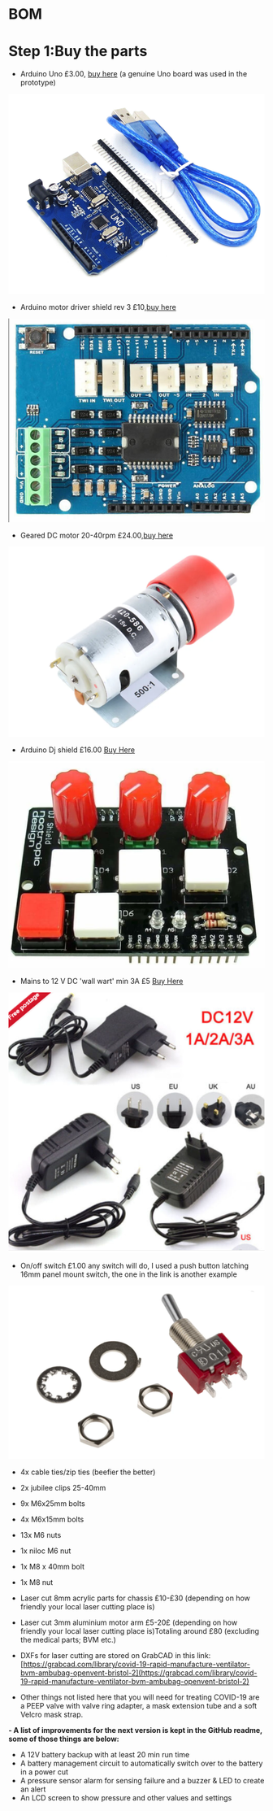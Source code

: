 # BOM 

# Step 1:Buy the parts
- Arduino Uno £3.00, [buy here](https://www.ebay.co.uk/itm/Mega2560-UNO-R3-ATmega328P-ATemga2560-16AU-Board-CH340G-FT232-Chip-Arduino-UK/202460399703?hash=item2f23948857:m:msxh1rbsMICGKlrlhEPiOeA) (a genuine Uno board was used in the prototype)

![Mega2560-UNO-R3-ATmega328P-ATemga2560-16AU-Board-CH340G-FT232-Chip-Arduino-UK](../img/Mega2560-UNO-R3-ATmega328P-ATemga2560-16AU-Board-CH340G-FT232-Chip-Arduino-UK.png)

- Arduino motor driver shield rev 3 £10,[buy here](https://www.ebay.co.uk/itm/L298P-Shield-R3-DC-Motor-Driver-Module-2A-H-Bridge-2-way-Arduino-UNO-2560-L40/142913731149?hash=item2146527a4d:g:Ju0AAOSwuNFbfdvW)

![Shield-R3-DC-Motor-Driver-Module-2A-H-Bridge-2-way-Arduino-UNO](../img/Shield-R3-DC-Motor-Driver-Module-2A-H-Bridge-2-way-Arduino-UNO.png)

- Geared DC motor 20-40rpm £24.00,[buy here](https://uk.rs-online.com/web/p/dc-geared-motors/0420586/)

![RS-PRO-12-V-dc-6000-gcm-Brushed-DC-Geared-Motor-Output-Speed-29-rpm](../img/RS-PRO-12-V-dc-6000-gcm-Brushed-DC-Geared-Motor-Output-Speed-29-rpm.png)

- Arduino Dj shield £16.00 [Buy Here](https://coolcomponents.co.uk/products/dj-shield-standard-kit?_pos=2&_sid=3e205c697&_ss=r)

![](../img/DJ-Shield-shield-for-Arduino.png)

- Mains to 12 V DC 'wall wart' min 3A £5 [Buy Here](https://www.ebay.co.uk/itm/EU-UK-Universal-DC-12V-1A-2A-3A-Mains-Power-Supply-Adapter-Charger-Transformer/264587958141?hash=item3d9aabd77d:m:miZdzji8t2vXFunw-isefxA)

![](../img/EU-UK-Universal-DC-12V-1A-A-3A-Mains-Power-supply-Adapter.png)

- On/off switch £1.00 any switch will do, I used a push button latching 16mm panel mount switch, the one in the link is another example [](https://uk.rs-online.com/web/p/toggle-switches/7347062/)

![](../img/RS-PRO-SPDT-Toggle-Switch.png)

- 4x cable ties/zip ties (beefier the better)
- 2x jubilee clips 25-40mm
- 9x M6x25mm bolts
- 4x M6x15mm bolts
- 13x M6 nuts
- 1x niloc M6 nut
- 1x M8 x 40mm bolt
- 1x M8 nut
- Laser cut 8mm acrylic parts for chassis £10-£30 (depending on how friendly your local laser cutting place is)
- Laser cut 3mm aluminium motor arm £5-20£ (depending on how friendly your local laser cutting place is)Totaling around £80 (excluding the medical parts; BVM etc.)

- DXFs for laser cutting are stored on GrabCAD in this link: [https://grabcad.com/library/covid-19-rapid-manufacture-ventilator-bvm-ambubag-openvent-bristol-2](https://grabcad.com/library/covid-19-rapid-manufacture-ventilator-bvm-ambubag-openvent-bristol-2)
- Other things not listed here that you will need for treating COVID-19 are a PEEP valve with valve ring adapter, a mask extension tube and a soft Velcro mask strap.

**- A list of improvements for the next version is kept in the GitHub readme, some of those things are below:**

- A 12V battery backup with at least 20 min run time
- A battery management circuit to automatically switch over to the battery in a power cut
- A pressure sensor alarm for sensing failure and a buzzer & LED to create an alert
- An LCD screen to show pressure and other values and settings
